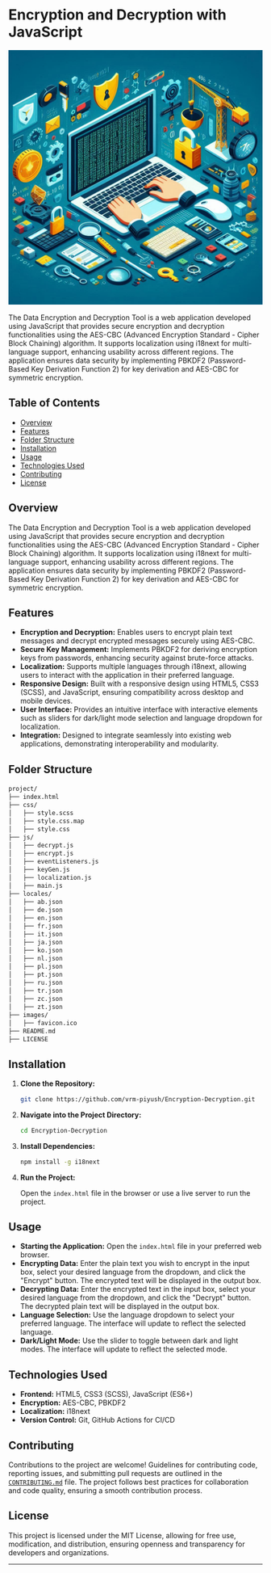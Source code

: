 # Encryption and Decryption with JavaScript

![encryption decryption](images/image.png)

The Data Encryption and Decryption Tool is a web application developed using JavaScript that provides secure encryption and decryption functionalities using the AES-CBC (Advanced Encryption Standard - Cipher Block Chaining) algorithm. It supports localization using i18next for multi-language support, enhancing usability across different regions. The application ensures data security by implementing PBKDF2 (Password-Based Key Derivation Function 2) for key derivation and AES-CBC for symmetric encryption.

## Table of Contents

- [Overview](#overview)
- [Features](#features)
- [Folder Structure](#folder-structure)
- [Installation](#installation)
- [Usage](#usage)
- [Technologies Used](#technologies-used)
- [Contributing](#contributing)
- [License](#license)

## Overview

The Data Encryption and Decryption Tool is a web application developed using JavaScript that provides secure encryption and decryption functionalities using the AES-CBC (Advanced Encryption Standard - Cipher Block Chaining) algorithm. It supports localization using i18next for multi-language support, enhancing usability across different regions. The application ensures data security by implementing PBKDF2 (Password-Based Key Derivation Function 2) for key derivation and AES-CBC for symmetric encryption.

## Features

- **Encryption and Decryption:** Enables users to encrypt plain text messages and decrypt encrypted messages securely using AES-CBC.
- **Secure Key Management:** Implements PBKDF2 for deriving encryption keys from passwords, enhancing security against brute-force attacks.
- **Localization:** Supports multiple languages through i18next, allowing users to interact with the application in their preferred language.
- **Responsive Design:** Built with a responsive design using HTML5, CSS3 (SCSS), and JavaScript, ensuring compatibility across desktop and mobile devices.
- **User Interface:** Provides an intuitive interface with interactive elements such as sliders for dark/light mode selection and language dropdown for localization.
- **Integration:** Designed to integrate seamlessly into existing web applications, demonstrating interoperability and modularity.

## Folder Structure

```
project/
├── index.html
├── css/
│   ├── style.scss
│   ├── style.css.map
│   ├── style.css
├── js/
│   ├── decrypt.js
│   ├── encrypt.js
│   ├── eventListeners.js
│   ├── keyGen.js
│   ├── localization.js
│   ├── main.js
├── locales/
│   ├── ab.json
│   ├── de.json
│   ├── en.json
│   ├── fr.json
│   ├── it.json
│   ├── ja.json
│   ├── ko.json
│   ├── nl.json
│   ├── pl.json
│   ├── pt.json
│   ├── ru.json
│   ├── tr.json
│   ├── zc.json
│   ├── zt.json
├── images/
│   ├── favicon.ico
├── README.md
├── LICENSE
```

## Installation

1. **Clone the Repository:**

   ```bash
   git clone https://github.com/vrm-piyush/Encryption-Decryption.git
   ```

2. **Navigate into the Project Directory:**

   ```bash
   cd Encryption-Decryption
   ```

3. **Install Dependencies:**

   ```bash
   npm install -g i18next
   ```

4. **Run the Project:**

   Open the `index.html` file in the browser or use a live server to run the project.

## Usage

- **Starting the Application:** Open the `index.html` file in your preferred web browser.
- **Encrypting Data:** Enter the plain text you wish to encrypt in the input box, select your desired language from the dropdown, and click the "Encrypt" button. The encrypted text will be displayed in the output box.
- **Decrypting Data:** Enter the encrypted text in the input box, select your desired language from the dropdown, and click the "Decrypt" button. The decrypted plain text will be displayed in the output box.
- **Language Selection:** Use the language dropdown to select your preferred language. The interface will update to reflect the selected language.
- **Dark/Light Mode:** Use the slider to toggle between dark and light modes. The interface will update to reflect the selected mode.

## Technologies Used

- **Frontend:** HTML5, CSS3 (SCSS), JavaScript (ES6+)
- **Encryption:** AES-CBC, PBKDF2
- **Localization:** i18next
- **Version Control:** Git, GitHub Actions for CI/CD

## Contributing

Contributions to the project are welcome! Guidelines for contributing code, reporting issues, and submitting pull requests are outlined in the [`CONTRIBUTING.md`](CONTRIBUTING.md) file. The project follows best practices for collaboration and code quality, ensuring a smooth contribution process.

## License

This project is licensed under the MIT License, allowing for free use, modification, and distribution, ensuring openness and transparency for developers and organizations.

---
